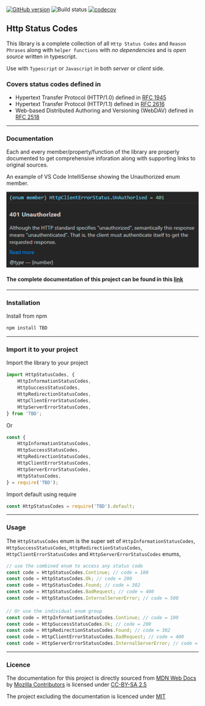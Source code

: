 [![GitHub version](https://badge.fury.io/gh/js-thing%2Fhttp-status-codes.svg)](https://badge.fury.io/gh/js-thing%2Fhttp-status-codes)
![Build status](https://github.com/js-thing/http-status-codes/actions/workflows/node.js.yml/badge.svg)
[![codecov](https://codecov.io/gh/js-thing/http-status-codes/branch/main/graph/badge.svg?token=lSpAkoUYjc)](https://codecov.io/gh/js-thing/http-status-codes)

## Http Status Codes

This library is a complete collection of all `Http Status Codes` and `Reason Phrases` along with `helper functions` with _no dependencies_ and is _open source_ written in typescript.

Use with `Typescript` or `Javascript` in both _server_ or _client_ side.

### Covers status codes defined in
- Hypertext Transfer Protocol (HTTP/1.0) defined in 
[RFC 1945](https://datatracker.ietf.org/doc/html/rfc1945)
- Hypertext Transfer Protocol (HTTP/1.1) defined in 
[RFC 2616](https://www.ietf.org/rfc/rfc2616.txt)
- Web-based Distributed Authoring and Versioning (WebDAV) defined in 
[RFC 2518](https://datatracker.ietf.org/doc/html/rfc2518)

---

### Documentation

Each and every member/property/function of the library are properly documented to get comprehensive inforation along with supporting links to original sources.

An example of VS Code IntelliSense showing the Unauthorized enum member.

![image](https://github.com/js-thing/http-status-codes/raw/main/VS_Code_IntelliSense.png)

#### The complete documentation of this project can be found in this [link](https://js-thing.com/)

---

### Installation

Install from npm
```sh
npm install TBD
```
---

### Import it to your project

Import the library to your project
```javascript
import HttpStatusCodes, { 
    HttpInformationStatusCodes, 
    HttpSuccessStatusCodes,
    HttpRedirectionStatusCodes,
    HttpClientErrorStatusCodes,     
    HttpServerErrorStatusCodes,
} from 'TBD';
```

Or
```javascript
const { 
    HttpInformationStatusCodes, 
    HttpSuccessStatusCodes, 
    HttpRedirectionStatusCodes, 
    HttpClientErrorStatusCodes, 
    HttpServerErrorStatusCodes,
    HttpStatusCodes,
} = require('TBD');
```

Import default using require
```javascript
const HttpStatusCodes = require('TBD').default;
```
---

### Usage

The `HttpStatusCodes` enum is the super set of `HttpInformationStatusCodes`, `HttpSuccessStatusCodes`, `HttpRedirectionStatusCodes`, `HttpClientErrorStatusCodes` and `HttpServerErrorStatusCodes` enums,

```javascript
// use the combined enum to access any status code
const code = HttpStatusCodes.Continue; // code = 100
const code = HttpStatusCodes.Ok; // code = 200
const code = HttpStatusCodes.Found; // code = 302
const code = HttpStatusCodes.BadRequest; // code = 400
const code = HttpStatusCodes.InternalServerError; // code = 500

// Or use the individual enum group
const code = HttpInformationStatusCodes.Continue; // code = 100
const code = HttpSuccessStatusCodes.Ok; // code = 200
const code = HttpRedirectionStatusCodes.Found; // code = 302
const code = HttpClientErrorStatusCodes.BadRequest; // code = 400
const code = HttpServerErrorStatusCodes.InternalServerError; // code = 500
```
---

### Licence
The documentation for this project is directly sourced from
[MDN Web Docs](https://developer.mozilla.org/en-US/docs/Web/HTTP/Status) by
[Mozilla Contributors](https://developer.mozilla.org/en-US/docs/MDN/About/contributors.txt) is licensed under [CC-BY-SA 2.5](https://creativecommons.org/licenses/by-sa/2.5/)

The project excluding the documentation is licenced under
[MIT](https://github.com/js-thing/http-status-codes/raw/main/LICENSE)